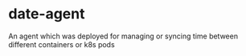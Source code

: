 # date-agent
An agent which was deployed for managing or syncing time between different containers or k8s pods
